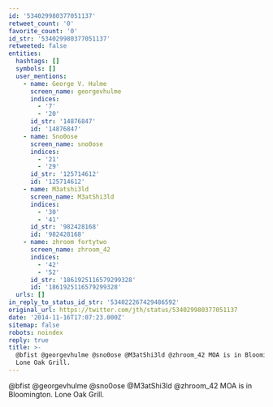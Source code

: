 ```yaml
---
id: '534029980377051137'
retweet_count: '0'
favorite_count: '0'
id_str: '534029980377051137'
retweeted: false
entities:
  hashtags: []
  symbols: []
  user_mentions:
    - name: George V. Hulme
      screen_name: georgevhulme
      indices:
        - '7'
        - '20'
      id_str: '14876847'
      id: '14876847'
    - name: Sno0ose
      screen_name: sno0ose
      indices:
        - '21'
        - '29'
      id_str: '125714612'
      id: '125714612'
    - name: M3atshi3ld
      screen_name: M3atShi3ld
      indices:
        - '30'
        - '41'
      id_str: '982428168'
      id: '982428168'
    - name: zhroom fortytwo
      screen_name: zhroom_42
      indices:
        - '42'
        - '52'
      id_str: '1861925116579299328'
      id: '1861925116579299328'
  urls: []
in_reply_to_status_id_str: '534022267429486592'
original_url: https://twitter.com/jth/status/534029980377051137
date: '2014-11-16T17:07:23.000Z'
sitemap: false
robots: noindex
reply: true
title: >-
  @bfist @georgevhulme @sno0ose @M3atShi3ld @zhroom_42 MOA is in Bloomington.
  Lone Oak Grill.
---
```


@bfist @georgevhulme @sno0ose @M3atShi3ld @zhroom_42 MOA is in Bloomington. Lone Oak Grill.